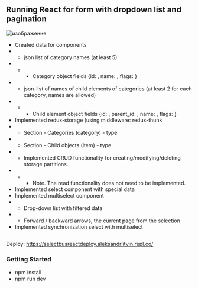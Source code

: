 ## Running React for form with dropdown list and pagination
![изображение](https://user-images.githubusercontent.com/78950640/183534965-b31afb91-100e-4124-b46a-db2740b59d05.png)

* Created data for components
 * * json list of category names (at least 5)
 * * * Category object fields {id: <int>, name: <string>, flags: <string>}
* * json-list of names of child elements of categories (at least 2 for each category, names are allowed)
* * * Child element object fields {id: <int>, parent_id: <int>, name: <string>, flags: <string>}
* Implemented redux-storage (using middleware: redux-thunk
* * Section - Categories (category) - type <Array of objects>
* * Section - Child objects (item) - type <Array of objects>
* * Implemented CRUD functionality for creating/modifying/deleting storage partitions.
* * * Note. The read functionality does not need to be implemented.
* Implemented select component with special data
* Implemented multiselect component
* * Drop-down list with filtered data 
* * Forward / backward arrows, the current page from the selection
* Implemented synchronization select with multiselect

## 
Deploy:
https://selectbusreactdeploy.aleksandrlitvin.repl.co/

### Getting Started
- npm install
- npm run dev
